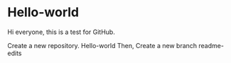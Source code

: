 # Hello-world
Hi everyone, this is a test for GitHub.

Create a new repository. Hello-world
Then, Create a new branch readme-edits
